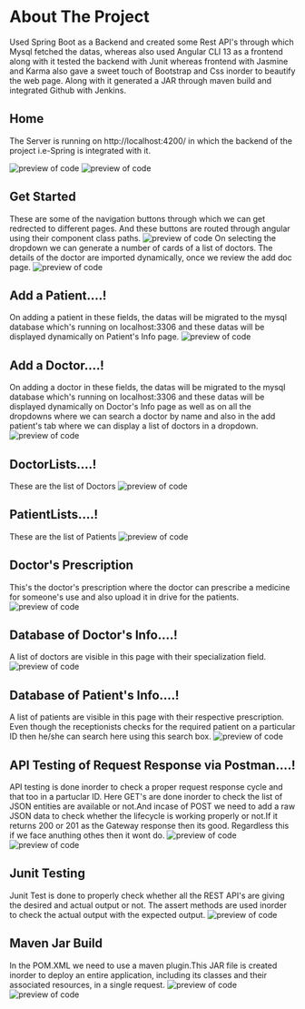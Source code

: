 



# About The Project
Used Spring Boot as a Backend and created some Rest API's through which Mysql fetched the datas, whereas also used Angular CLI 13 as a frontend along with it tested the backend with Junit whereas frontend with Jasmine and Karma also gave a sweet touch of Bootstrap and Css inorder to beautify the web page. Along with it generated a JAR through maven build and integrated Github with Jenkins. 

## Home
The Server is running on http://localhost:4200/ in which the backend of the project i.e-Spring is integrated with it. 

![preview of code](https://github.com/SP2224/Hospital-Management-System/blob/main/Screenshots/Screenshot%202022-05-27%20104726.jpg)
![preview of code](https://github.com/SP2224/Hospital-Management-System/blob/main/Screenshots/Screenshot%202022-05-27%20104738.jpg)
## Get Started
These are some of the navigation buttons through which we can get redrected to different pages. And these buttons are routed through angular using their component class paths.
![preview of code](https://github.com/SP2224/Hospital-Management-System/blob/main/Screenshots/Screenshot%202022-05-27%20104759.jpg)
On selecting the dropdown we can generate a number of cards of a list of doctors. The details of the doctor are imported dynamically, once we review the add doc page.
![preview of code](https://github.com/SP2224/Hospital-Management-System/blob/main/Screenshots/Screenshot%202022-05-27%20104809.jpg)
## Add a Patient....!
On adding a patient in these fields, the datas will be migrated to the mysql database which's running on localhost:3306 and these datas will be displayed dynamically on Patient's Info page.
![preview of code](https://github.com/SP2224/Hospital-Management-System/blob/main/Screenshots/Screenshot%202022-05-27%20104823.jpg)
## Add a Doctor....!
On adding a doctor in these fields, the datas will be migrated to the mysql database which's running on localhost:3306 and these datas will be displayed dynamically on Doctor's Info page as well as on all the dropdowns where we can search a doctor by name and also in the add patient's tab where we can display a list of doctors in a dropdown.
![preview of code](https://github.com/SP2224/Hospital-Management-System/blob/main/Screenshots/Screenshot%202022-05-27%20104836.jpg)
## DoctorLists....!
These are the list of Doctors
![preview of code](https://github.com/SP2224/Hospital-Management-System/blob/main/Screenshots/Screenshot%202022-05-27%20104850.jpg)
## PatientLists....!
These are the list of Patients
![preview of code](https://github.com/SP2224/Hospital-Management-System/blob/main/Screenshots/Screenshot%202022-05-27%20104901.jpg)
## Doctor's Prescription
This's the doctor's prescription where the doctor can prescribe a medicine for someone's use and also upload it in drive for the patients.
![preview of code](https://github.com/SP2224/Hospital-Management-System/blob/main/Screenshots/Screenshot%202022-05-27%20104920.jpg)
## Database of Doctor's Info....!
A list of doctors are visible in this page with their specialization field.
![preview of code](https://github.com/SP2224/Hospital-Management-System/blob/main/Screenshots/Screenshot%202022-05-27%20105007.jpg)
## Database of Patient's Info....!
A list of patients are visible in this page with their respective prescription. Even though the receptionists checks for the required patient on a particular ID then he/she can search here using this search box.
![preview of code](https://github.com/SP2224/Hospital-Management-System/blob/main/Screenshots/Screenshot%202022-05-27%20105612.jpg)
## API Testing of Request Response via Postman....!
API testing is done inorder to check a proper request response cycle and that too in a partuclar ID.
Here GET's are done inorder to check the list of JSON entities are available or not.And incase of POST we need to add a raw JSON data to check whether the lifecycle is working properly or not.If it returns 200 or 201 as the Gateway response then its good. Regardless this if we face anuthing othes then it wont do.
![preview of code](https://github.com/SP2224/Hospital-Management-System/blob/main/Screenshots/Screenshot%202022-05-27%20105646.jpg)
![preview of code](https://github.com/SP2224/Hospital-Management-System/blob/main/Screenshots/Screenshot%202022-05-27%20105709.jpg)
## Junit Testing
Junit Test is done to properly check whether all the REST API's are giving the desired and actual output or not. The assert methods are used inorder to check the actual output with the expected output.
![preview of code](https://github.com/SP2224/Hospital-Management-System/blob/main/Screenshots/Screenshot%202022-05-27%20110515.jpg)
## Maven Jar Build
In the POM.XML we need to use a maven plugin.This JAR file is created inorder to deploy an entire application, including its classes and their associated resources, in a single request.
![preview of code](https://github.com/SP2224/Hospital-Management-System/blob/main/Screenshots/Screenshot%202022-05-27%20144403.jpg)
![preview of code](https://github.com/SP2224/Hospital-Management-System/blob/main/Screenshots/Screenshot%202022-05-27%20144529.jpg)
